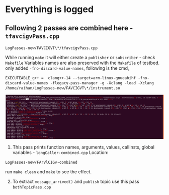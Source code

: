 # Everything is logged
## Following 2 passes are combined here - `tfavcigvPass.cpp`

```
LogPasses-new/FAVCIGVT\*/tfavcigvPass.cpp
```
While running `make` it will either create a `publisher` or `subscriber` - check `Makefile`
Variables names are also preserved with the `Makefile` of testbed. only added `-fno-discard-value-names`, following is the cmd,
```
EXECUTEABLE_g++ =  clang++-14 --target=arm-linux-gnueabihf -fno-discard-value-names -flegacy-pass-manager -g -Xclang -load -Xclang /home/raihan/LogPasses-new/FAVCIGVT\*/instrument.so
```
![Variables names are logged](../pics/variable-names-preserved.png)				

1. This pass prints function names, arguments, values, callInsts, global variables - `longCaller-combined.cpp`
Location: 
```
LogPasses-new/FArVlCIGv-combined
```
run `make clean` and `make` to see the effect.
	
2. To extract `message_arrived()` and `publish` topic use this pass `bothTopicPass.cpp` 
